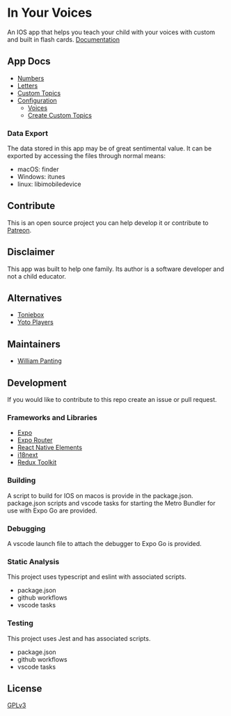 # In Your Voices

An IOS app that helps you teach your child with your voices with custom and built in flash cards.
[Documentation](https://willtp87.github.io/in-your-voices/)

## App Docs

* [Numbers](./docs/numbers.md)
* [Letters](./docs/letters.md)
* [Custom Topics](./docs/playCustomTopics.md)
* [Configuration](./docs/config.md)
  * [Voices](./docs/voices.md)
  * [Create Custom Topics](./docs/createCustomTopics.md)

### Data Export

The data stored in this app may be of great sentimental value. It can be exported by accessing the files through normal means:

* macOS: finder
* Windows: itunes
* linux: libimobiledevice

## Contribute

This is an open source project you can help develop it or contribute to [Patreon](https://www.patreon.com/WilliamPanting).

## Disclaimer

This app was built to help one family. Its author is a software developer and not a child educator.

## Alternatives

* [Toniebox](https://tonies.com/en-eu/tonieboxes/)
* [Yoto Players](https://ca.yotoplay.com/)

## Maintainers

* [William Panting](https://github.com/willtp87)

## Development

If you would like to contribute to this repo create an issue or pull request.

### Frameworks and Libraries

* [Expo](https://expo.dev/)
* [Expo Router](https://docs.expo.dev/router/introduction/)
* [React Native Elements](https://reactnativeelements.com/docs)
* [i18next](https://www.i18next.com/)
* [Redux Toolkit](https://redux-toolkit.js.org/)

### Building

A script to build for IOS on macos is provide in the package.json.
package.json scripts and vscode tasks for starting the Metro Bundler for use with Expo Go are provided.

### Debugging

A vscode launch file to attach the debugger to Expo Go is provided.

### Static Analysis

This project uses typescript and eslint with associated scripts.

* package.json
* github workflows
* vscode tasks

### Testing

This project uses Jest and has associated scripts.

* package.json
* github workflows
* vscode tasks

## License

[GPLv3](http://www.gnu.org/licenses/gpl-3.0.txt)
